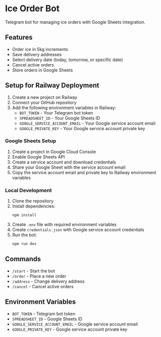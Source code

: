 # Ice Order Bot

Telegram bot for managing ice orders with Google Sheets integration.

## Features

- Order ice in 5kg increments
- Save delivery addresses
- Select delivery date (today, tomorrow, or specific date)
- Cancel active orders
- Store orders in Google Sheets

## Setup for Railway Deployment

1. Create a new project on Railway
2. Connect your GitHub repository
3. Add the following environment variables in Railway:
   - `BOT_TOKEN` - Your Telegram bot token
   - `SPREADSHEET_ID` - Your Google Sheets ID
   - `GOOGLE_SERVICE_ACCOUNT_EMAIL` - Your Google service account email
   - `GOOGLE_PRIVATE_KEY` - Your Google service account private key

### Google Sheets Setup

1. Create a project in Google Cloud Console
2. Enable Google Sheets API
3. Create a service account and download credentials
4. Share your Google Sheet with the service account email
5. Copy the service account email and private key to Railway environment variables

### Local Development

1. Clone the repository
2. Install dependencies:
   ```bash
   npm install
   ```
3. Create `.env` file with required environment variables
4. Create `credentials.json` with Google service account credentials
5. Run the bot:
   ```bash
   npm run dev
   ```

## Commands

- `/start` - Start the bot
- `/order` - Place a new order
- `/address` - Change delivery address
- `/cancel` - Cancel active orders

## Environment Variables

- `BOT_TOKEN` - Telegram bot token
- `SPREADSHEET_ID` - Google Sheets ID
- `GOOGLE_SERVICE_ACCOUNT_EMAIL` - Google service account email
- `GOOGLE_PRIVATE_KEY` - Google service account private key 